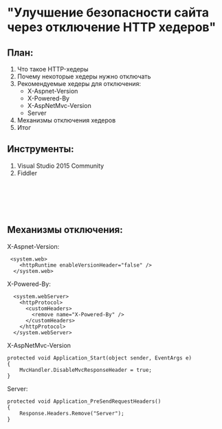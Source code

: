 # "Улучшение безопасности сайта через отключение HTTP хедеров"
## План:
1. Что такое HTTP-хедеры
2. Почему некоторые хедеры нужно отключать
3. Рекомендуемые хедеры для отключения:
	- X-Aspnet-Version 
	- X-Powered-By 
	- X-AspNetMvc-Version 
	- Server
4. Механизмы отключения хедеров
5. Итог 

## Инструменты:
1. Visual Studio 2015 Community
2. Fiddler

<br><br><br><br>

## Механизмы отключения:

X-Aspnet-Version:
```
 <system.web>
    <httpRuntime enableVersionHeader="false" />
  </system.web>
```

X-Powered-By:
```
  <system.webServer>
    <httpProtocol>
      <customHeaders>
        <remove name="X-Powered-By" />
      </customHeaders>
    </httpProtocol>
  </system.webServer>
```

X-AspNetMvc-Version 
```
protected void Application_Start(object sender, EventArgs e)
{
	MvcHandler.DisableMvcResponseHeader = true;
}
```

Server:
```
protected void Application_PreSendRequestHeaders()
{
	Response.Headers.Remove("Server");
}
```

